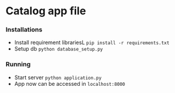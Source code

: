 # Catalog app file

### Installations

* Install requirement librariesL `pip install -r requirements.txt`
* Setup db `python database_setup.py`

### Running

* Start server `python application.py`
* App now can be accessed in `localhost:8000`